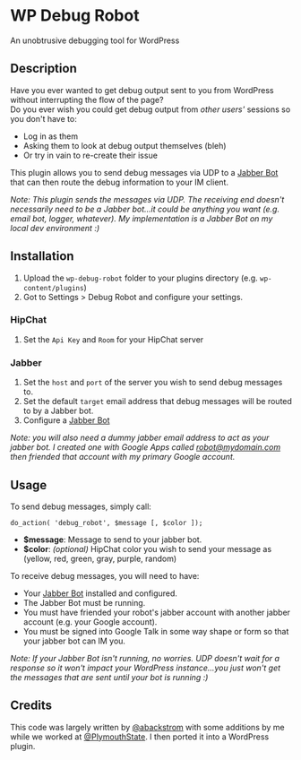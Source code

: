 # WP Debug Robot
An unobtrusive debugging tool for WordPress

## Description
Have you ever wanted to get debug output sent to you from WordPress without interrupting the flow of the page?  
Do you ever wish you could get debug output from _other users'_ sessions so you don't have to:

- Log in as them
- Asking them to look at debug output themselves (bleh)
- Or try in vain to re-create their issue

This plugin allows you to send debug messages via UDP to a [Jabber Bot](https://github.com/borkweb/jabberbot) that can then route
the debug information to your IM client.

_Note: This plugin sends the messages via UDP.  The receiving end doesn't necessarily need to be a Jabber bot...it could be anything you want
(e.g. email bot, logger, whatever).  My implementation is a Jabber Bot on my local dev environment :)_

## Installation
1. Upload the `wp-debug-robot` folder to your plugins directory (e.g. `wp-content/plugins`)
1. Got to Settings > Debug Robot and configure your settings.  

### HipChat
1. Set the `Api Key` and `Room` for your HipChat server

### Jabber
1. Set the `host` and `port` of the server you wish to send debug messages to.
1. Set the default `target` email address that debug messages will be routed to by a Jabber bot.
1. Configure a [Jabber Bot](https://github.com/borkweb/jabberbot) 

_Note: you will also need a dummy jabber email address to act as your jabber bot.  I created one with Google Apps called robot@mydomain.com then friended that account with my primary Google account._

## Usage
To send debug messages, simply call:

`do_action( 'debug_robot', $message [, $color ]);`

- **$message**: Message to send to your jabber bot.
- **$color**: _(optional)_ HipChat color you wish to send your message as (yellow, red, green, gray, purple, random)

To receive debug messages, you will need to have:

- Your [Jabber Bot](https://github.com/borkweb/jabberbot) installed and configured.
- The Jabber Bot must be running.
- You must have friended your robot's jabber account with another jabber account (e.g. your Google account).
- You must be signed into Google Talk in some way shape or form so that your jabber bot can IM you.

_Note: If your Jabber Bot isn't running, no worries.  UDP doesn't wait for a response so it won't impact your WordPress instance...you just won't get the messages that
are sent until your bot is running :)_

## Credits
This code was largely written by [@abackstrom](https://github.com/abackstrom) with some additions by me while we worked at [@PlymouthState](https://github.com/PlymouthState). I then ported it into a WordPress plugin.
